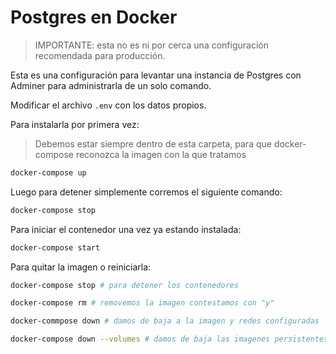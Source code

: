 # Postgres en Docker

> IMPORTANTE: esta no es ni por cerca una configuración recomendada para producción.

Esta es una configuración para levantar una instancia de Postgres con Adminer para administrarla de un solo comando.

Modificar el archivo `.env` con los datos propios.

Para instalarla por primera vez:

> Debemos estar siempre dentro de esta carpeta, para que docker-compose reconozca la imagen con la que tratamos

```bash
docker-compose up
```

Luego para detener simplemente corremos el siguiente comando:

```bash
docker-compose stop
```

Para iniciar el contenedor una vez ya estando instalada:

```bash
docker-compose start
```

Para quitar la imagen o reiniciarla:

```bash
docker-compose stop # para detener los contenedores

docker-compose rm # removemos la imagen contestamos con "y"

docker-commpose down # damos de baja a la imagen y redes configuradas

docker-compose down --volumes # damos de baja las imagenes persistentes
```
